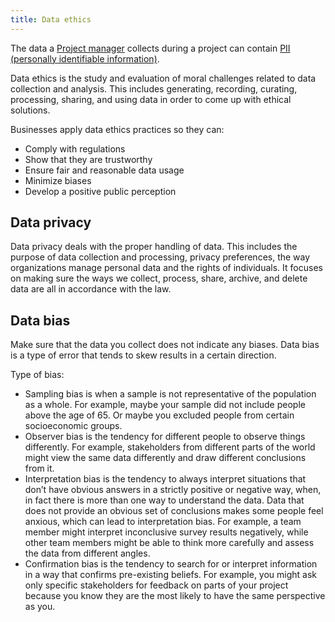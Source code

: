 ```yaml
---
title: Data ethics
---
```

The data a [Project manager](foundations-of-project-management/actors/project-manager/project-manager.md) collects during a project can contain [PII (personally identifiable information)](project-execution/project-data/pii-personally-identifiable-information.md).

Data ethics is the study and evaluation of moral challenges related to data collection and analysis. 
This includes generating, recording, curating, processing, sharing, and using data in order to come up with ethical solutions.

Businesses apply data ethics practices so they can:
- Comply with regulations
- Show that they are trustworthy
- Ensure fair and reasonable data usage
- Minimize biases
- Develop a positive public perception


## Data privacy
Data privacy deals with the proper handling of data. This includes the purpose of data collection and processing, privacy preferences, the way organizations manage personal data and the rights of individuals. It focuses on making sure the ways we collect, process, share, archive, and delete data are all in accordance with the law.

## Data bias
Make sure that the data you collect does not indicate any biases. Data bias is a type of error that tends to skew results in a certain direction.

Type of bias:
- Sampling bias is when a sample is not representative of the population as a whole. For example, maybe your sample did not include people above the age of 65. Or maybe you excluded people from certain socioeconomic groups.
- Observer bias is the tendency for different people to observe things differently. For example, stakeholders from different parts of the world might view the same data differently and draw different conclusions from it. 
- Interpretation bias is the tendency to always interpret situations that don’t have obvious answers in a strictly positive or negative way, when, in fact there is more than one way to understand the data. Data that does not provide an obvious set of conclusions makes some people feel anxious, which can lead to interpretation bias. For example, a team member might interpret inconclusive survey results negatively, while other team members might be able to think more carefully and assess the data from different angles. 
- Confirmation bias is the tendency to search for or interpret information in a way that confirms pre-existing beliefs. For example, you might ask only specific stakeholders for feedback on parts of your project because you know they are the most likely to have the same perspective as you.
